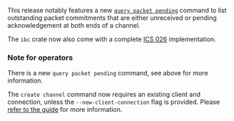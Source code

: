 This release notably features a new [`query packet pending`][pending] command to
list outstanding packet commitments that are either unreceived or pending
acknowledgement at both ends of a channel.

The `ibc` crate now also come with a complete [ICS 026][ics-26] implementation.

### Note for operators

There is a new `query packet pending` command, see above for more information.

The `create channel` command now requires an existing client and connection,
unless the `--new-client-connection` flag is provided.
Please [refer to the guide][create-channel] for more information.

[ics-26]: https://github.com/cosmos/ibc/blob/master/spec/core/ics-026-routing-module/README.md
[pending]: https://hermes.informal.systems/commands/queries/packet.html#pending-packets
[create-channel]: http://hermes.informal.systems/commands/path-setup/channels.html#establish-channel
